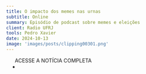 ```yaml
---
title: O impacto dos memes nas urnas
subtitle: Online
summary: Episódio de podcast sobre memes e eleições
client: Radio UFRJ
tools: Pedro Xavier
date: 2024-10-13
image: 'images/posts/clipping00301.png'
---
```


<div class="post__share"><ul class="share__list list-reset">ACESSE A NOTÍCIA COMPLETA<li class="share__item" style="margin-left: 10px"><a class="share__link share__facebook" style="background: #fa5657" href="https://open.spotify.com/episode/0rdXB6JAQQeR4XtXg19NNX?si=OkrJij0iQR6elfTrHN8Faw&nd=1&dlsi=cc072aee24fc498c" title="Link" rel="nofolow"><i class="fa-solid fa-link"></i></a></li></ul></div>
<!-- <div class="gallery-box"><div class="gallery"><img src="/clipping/images/example-1.jpg" loading="lazy" alt="Project"><img src="/clipping/images/example-2.jpg" loading="lazy" alt="Project"></div><em>Gallery / <a href="https://www.freepik.com/" target="_blank">Freepic</a></em></div> -->
